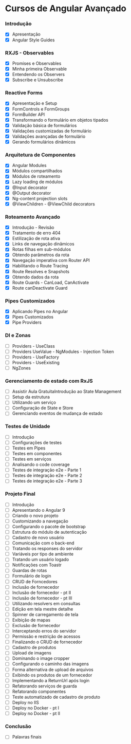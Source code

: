 # Cursos de Angular Avançado

### Introdução
- [x] Apresentação
- [x] Angular Style Guides

### RXJS - Observables
- [x] Promises e Observables
- [x] Minha primeira Observable
- [x] Entendendo os Observers
- [x] Subscribe e Unsubscribe

### Reactive Forms
- [x] Apresentação e Setup
- [x] FormControls e FormGroups
- [x] FormBuilder API
- [x] Transformando o formulário em objetos tipados
- [x] Validação básica de formulários
- [x] Validações customizadas de formulário
- [x] Validações avançadas de formulário
- [x] Gerando formulários dinâmicos

### Arquitetura de Componentes
- [x] Angular Modules
- [x] Módulos compartilhados
- [x] Módulos de roteamento
- [x] Lazy loading de módulos
- [x] @Input decorator
- [x] @Output decorator
- [x] Ng-content projection slots
- [x] @ViewChildren - @ViewChild decorators

### Roteamento Avançado
- [x] Introdução - Revisão
- [x] Tratamento de erro 404
- [x] Estilização de rota ativa
- [x] Links de navegação dinâmicos
- [x] Rotas filhas em sub-módulos
- [x] Obtendo parâmetros da rota
- [x] Navegação imperativa com Router API
- [x] Habilitando o Route Tracing
- [x] Route Resolves e Snapshots
- [x] Obtendo dados da rota
- [x] Route Guards - CanLoad, CanActivate
- [x] Route canDeactivate Guard

### Pipes Customizados
- [x] Aplicando Pipes no Angular
- [x] Pipes Customizados
- [x] Pipe Providers

### DI e Zonas
- [ ] Providers - UseClass
- [ ] Providers UseValue - NgModules - Injection Token
- [ ] Providers - UseFactory
- [ ] Providers - UseExisting
- [ ] NgZones

### Gerenciamento de estado com RxJS
- [ ] Assistir Aula GratuitaIntrodução ao State Management
- [ ] Setup da estrutura
- [ ] Utilizando um serviço
- [ ] Configuração de State e Store
- [ ] Gerenciando eventos de mudança de estado

### Testes de Unidade
- [ ] Introdução
- [ ] Configurações de testes
- [ ] Testes em Pipes
- [ ] Testes em componentes
- [ ] Testes em serviços
- [ ] Analisando o code coverage
- [ ] Testes de integração e2e - Parte 1
- [ ] Testes de integração e2e - Parte 2
- [ ] Testes de integração e2e - Parte 3

### Projeto Final
- [ ] Introdução
- [ ] Apresentando o Angular 9
- [ ] Criando o novo projeto
- [ ] Customizando a navegação
- [ ] Configurando o pacote de bootstrap
- [ ] Estrutura do módulo de autenticação
- [ ] Cadastro de novo usuário
- [ ] Comunicação com o back-end
- [ ] Tratando os responses do servidor
- [ ] Variáveis por tipo de ambiente
- [ ] Tratando um usuário logado
- [ ] Notificações com Toastr
- [ ] Guardas de rotas
- [ ] Formulário de login
- [ ] CRUD de Forncedores
- [ ] Inclusão de fornecedor
- [ ] Inclusão de fornecedor - pt II
- [ ] Inclusão de fornecedor - pt III
- [ ] Utilizando resolvers em consultas
- [ ] Edição em tela mestre detalhe
- [ ] Spinner de carregamento de tela
- [ ] Exibição de mapas
- [ ] Exclusão de fornecedor
- [ ] Interceptando erros do servidor
- [ ] Permissão e restrição de acessos
- [ ] Finalizando o CRUD de fornecedor
- [ ] Cadastro de produtos
- [ ] Upload de imagens
- [ ] Dominando o image cropper
- [ ] Configurando o caminho das imagens
- [ ] Forma alternativa de upload de arquivos
- [ ] Exibindo os produtos de um fornecedor
- [ ] Implementando a ReturnUrl após login
- [ ] Refatorando serviços de guarda
- [ ] Refatorando componentes
- [ ] Teste automatizado de cadastro de produto
- [ ] Deploy no IIS
- [ ] Deploy no Docker - pt I
- [ ] Deploy no Docker - pt II

### Conclusão
- [ ] Palavras finais
